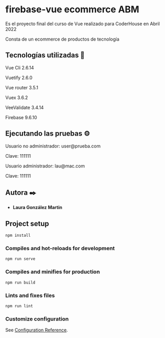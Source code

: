 # firebase-vue ecommerce ABM
<p>Es el proyecto final del curso de Vue realizado para CoderHouse en Abril 2022</p>
<p>Consta de un ecommerce de productos de tecnología</p>

## Tecnologías utilizadas 🚀
<p>Vue Cli 2.6.14</p>
<p>Vuetify 2.6.0</p>
<p>Vue router 3.5.1</p>
<p>Vuex 3.6.2</p>
<p>VeeValidate 3.4.14</p>
<p>Firebase 9.6.10<p>

## Ejecutando las pruebas ⚙️

<p>Usuario no administrador: user@prueba.com</p>
<p>Clave: 111111</p>
<p>Usuario administrador: lau@mac.com</p>
<p>Clave: 111111</p>

## Autora ✒️
* **Laura González Martin**



## Project setup
```
npm install
```

### Compiles and hot-reloads for development
```
npm run serve
```

### Compiles and minifies for production
```
npm run build
```

### Lints and fixes files
```
npm run lint
```

### Customize configuration
See [Configuration Reference](https://cli.vuejs.org/config/).
